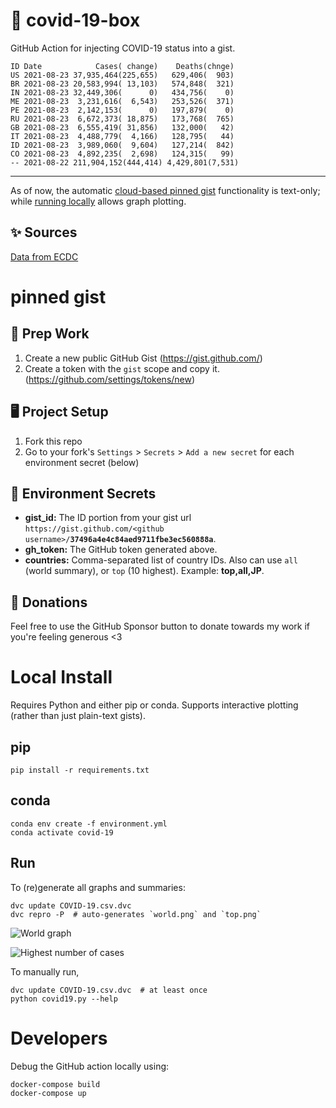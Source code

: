 # 🏥 covid-19-box

GitHub Action for injecting COVID-19 status into a gist.

```
ID Date            Cases( change)    Deaths(chnge)
US 2021-08-23 37,935,464(225,655)   629,406(  903)
BR 2021-08-23 20,583,994( 13,103)   574,848(  321)
IN 2021-08-23 32,449,306(      0)   434,756(    0)
ME 2021-08-23  3,231,616(  6,543)   253,526(  371)
PE 2021-08-23  2,142,153(      0)   197,879(    0)
RU 2021-08-23  6,672,373( 18,875)   173,768(  765)
GB 2021-08-23  6,555,419( 31,856)   132,000(   42)
IT 2021-08-23  4,488,779(  4,166)   128,795(   44)
ID 2021-08-23  3,989,060(  9,604)   127,214(  842)
CO 2021-08-23  4,892,235(  2,698)   124,315(   99)
-- 2021-08-22 211,904,152(444,414) 4,429,801(7,531)
```

---

As of now, the automatic [cloud-based pinned gist](#pinned-gist) functionality is text-only;
while [running locally](#local-install) allows graph plotting.

## ✨ Sources

[Data from ECDC](https://www.ecdc.europa.eu/en/publications-data/download-todays-data-geographic-distribution-covid-19-cases-worldwide)

# pinned gist

## 🎒 Prep Work
1. Create a new public GitHub Gist (https://gist.github.com/)
1. Create a token with the `gist` scope and copy it. (https://github.com/settings/tokens/new)

## 🖥 Project Setup
1. Fork this repo
1. Go to your fork's `Settings` > `Secrets` > `Add a new secret` for each environment secret (below)

## 🤫 Environment Secrets
- **gist_id:** The ID portion from your gist url `https://gist.github.com/<github username>/`**`37496a4e4c84aed9711fbe3ec560888a`**.
- **gh_token:** The GitHub token generated above.
- **countries:** Comma-separated list of country IDs. Also can use `all` (world summary), or `top` (10 highest). Example: **top,all,JP**.

## 💸 Donations

Feel free to use the GitHub Sponsor button to donate towards my work if you're feeling generous <3

# Local Install

Requires Python and either pip or conda. Supports interactive plotting (rather than just plain-text gists).

## pip

```
pip install -r requirements.txt
```

## conda

```
conda env create -f environment.yml
conda activate covid-19
```

## Run

To (re)generate all graphs and summaries:

```
dvc update COVID-19.csv.dvc
dvc repro -P  # auto-generates `world.png` and `top.png`
```

![World graph](world.png)

![Highest number of cases](top.png)

To manually run,

```
dvc update COVID-19.csv.dvc  # at least once
python covid19.py --help
```

# Developers

Debug the GitHub action locally using:

```
docker-compose build
docker-compose up
```
